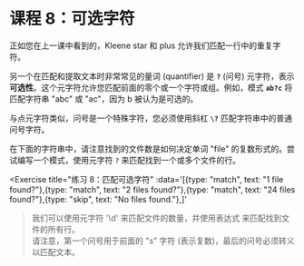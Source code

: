 # 课程 8：可选字符

正如您在上一课中看到的，Kleene star 和 plus 允许我们匹配一行中的重复字符。

另一个在匹配和提取文本时非常常见的量词 (quantifier) 是 **`?`** (问号) 元字符，表示**可选性**。这个元字符允许您匹配前面的零个或一个字符或组。例如，模式 **`ab?c`** 将匹配字符串 "abc" 或 "ac"，因为 b 被认为是可选的。

与点元字符类似，问号是一个特殊字符，您必须使用斜杠 **`\?`** 匹配字符串中的普通问号字符。

在下面的字符串中，请注意找到的文件数是如何决定单词 "file" 的复数形式的。尝试编写一个模式，使用元字符 `?` 来匹配找到一个或多个文件的行。

<Exercise
  title="练习 8：匹配可选字符"
  :data='[{type: "match", text: "1 file found?"},{type: "match", text: "2 files found?"},{type: "match", text: "24 files found?"},{type: "skip", text: "No files found."},]'
>我们可以使用元字符 '\d' 来匹配文件的数量，并使用表达式 <SolutionLink text="\d+ files? found\?" /> 来匹配找到文件的所有行。<br>请注意，第一个问号用于前面的 "s" 字符 (表示复数)，最后的问号必须转义以匹配文本。</Exercise>